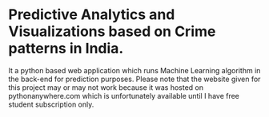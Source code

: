 # Predictive Analytics and Visualizations based on Crime patterns in India.
It a python based web application which runs Machine Learning algorithm in the back-end for prediction purposes.
Please note that the website given for this project may or may not work because it was hosted on pythonanywhere.com which is unfortunately available until I have free student subscription only.
